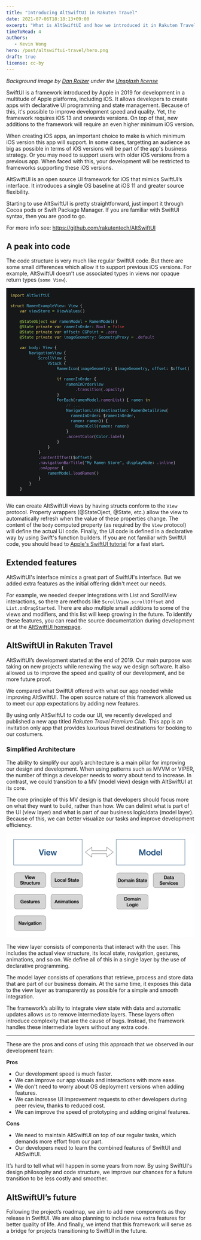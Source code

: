 ```yaml
---
title: "Introducing AltSwiftUI in Rakuten Travel"
date: 2021-07-06T18:18:13+09:00
excerpt: "What is AltSwiftUI and how we introduced it in Rakuten Travel"
timeToRead: 4
authors:
   - Kevin Wong
hero: /post/altswiftui-travel/hero.png
draft: true
license: cc-by
---
```


_Background image by [Dan Roizer](https://unsplash.com/@danroizer) under the [Unsplash license](https://unsplash.com/license)_

SwiftUI is a framework introduced by Apple in 2019 for development in a multitude of Apple platforms, including iOS. It allows developers to create apps with declarative UI programming and state management. Because of this, it's possible to improve development speed and quality. Yet, the framework requires iOS 13 and onwards versions. On top of that, new additions to the framework will require an even higher minimum iOS version.

When creating iOS apps, an important choice to make is which minimum iOS version this app will support. In some cases, targetting an audience as big as possible in terms of iOS versions will be part of the app's business strategy. Or you may need to support users with older iOS versions from a previous app. When faced with this, your development will be restricted to frameworks supporting these iOS versions.

AltSwiftUI is an open source UI framework for iOS that mimics SwiftUI’s interface. It introduces a single OS baseline at iOS 11 and greater source flexibility.

Starting to use AltSwiftUI is pretty straightforward, just import it through Cocoa pods or Swift Package Manager. If you are familiar with SwiftUI syntax, then you are good to go.

For more info see: https://github.com/rakutentech/AltSwiftUI

## A peak into code

The code structure is very much like regular SwiftUI code. But there are some small differences which allow it to support previous iOS versions. For example, AltSwiftUI doesn’t use associated types in views nor opaque return types (`some View`).

![AltSwiftUI code sample](altswiftui-code-sample.png)

We can create AltSwiftUI views by having structs conform to the `View` protocol. Property wrappers (@StateOject, @State, etc.) allow the view to automatically refresh when the value of these properties change. The content of the `body` computed property (as required by the `View` protocol) will define the actual UI code. Finally, the UI code is defined in a declarative way by using Swift's function builders. If you are not familiar with SwiftUI code, you should head to [Apple's SwiftUI tutorial](https://developer.apple.com/tutorials/swiftui) for a fast start.

## Extended features

AltSwiftUI's interface mimics a great part of SwiftUI's interface. But we added extra features as the initial offering didn't meet our needs.

For example, we needed deeper integrations with List and ScrollView interactions, so there are methods like `ScrollView.scrollOffset` and `List.onDragStarted`. There are also multiple small additions to some of the views and modifiers, and this list will keep growing in the future. To identify these features, you can read the source documentation during development or at the [AltSwiftUI homepage](https://altswiftui.com).

## AltSwiftUI in Rakuten Travel

AltSwiftUI’s development started at the end of 2019. Our main purpose was taking on new projects while renewing the way we design software. It also allowed us to improve the speed and quality of our development, and be more future proof.

We compared what SwiftUI offered with what our app needed while improving AltSwiftUI. The open source nature of this framework allowed us to meet our app expectations by adding new features.

By using only AltSwiftUI to code our UI, we recently developed and published a new app titled _Rakuten Travel Premium Club_. This app is an invitation only app that provides luxurious travel destinations for booking to our costumers.

### Simplified Architecture

The ability to simplify our app’s architecture is a main pillar for improving our design and development. When using patterns such as MVVM or VIPER, the number of things a developer needs to worry about tend to increase. In contrast, we could transition to a MV (model view) design with AltSwiftUI at its core. 

The core principle of this MV design is that developers should focus more on what they want to build, rather than how. We can delimit what is part of the UI (view layer) and what is part of our business logic/data (model layer). Because of this, we can better visualize our tasks and improve development efficiency.

![MV architecture](mv-architecture.png)

The view layer consists of components that interact with the user. This includes the actual view structure, its local state, navigation, gestures, animations, and so on. We define all of this in a single layer by the use of declarative programming.

The model layer consists of operations that retrieve, process and store data that are part of our business domain. At the same time, it exposes this data to the view layer as transparently as possible for a simple and smooth integration.

The framework’s ability to integrate view state with data and automatic updates allows us to remove intermediate layers. These layers often introduce complexity that are the cause of bugs. Instead, the framework handles these intermediate layers without any extra code.

---

These are the pros and cons of using this approach that we observed in our development team:

__Pros__

- Our development speed is much faster.
- We can improve our app visuals and interactions with more ease.
- We don't need to worry about OS deployment versions when adding features.
- We can increase UI improvement requests to other developers during peer review, thanks to reduced cost.
- We can improve the speed of prototyping and adding original features.

__Cons__

- We need to maintain AltSwiftUI on top of our regular tasks, which demands more effort from our part.
- Our developers need to learn the combined features of SwiftUI and AltSwiftUI.

It’s hard to tell what will happen in some years from now. By using SwiftUI's design philosophy and code structure, we improve our chances for a future transition to be less costly and smoother.

## AltSwiftUI’s future

Following the project’s roadmap, we aim to add new components as they release in SwiftUI. We are also planning to include new extra features for better quality of life. And finally, we intend that this framework will serve as a bridge for projects transitioning to SwiftUI in the future.